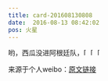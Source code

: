 ```yaml
---
title: card-201608130808
date:  2016-08-13 08:42:02
pos: 火星
---
```

哟，西瓜没进阿根廷队，<span class="url-icon"><img alt=[微笑] src="https://h5.sinaimg.cn/m/emoticon/icon/default/d_hehe-0be7e6251f.png" style="width:1em; height:1em;" /></span><span class="url-icon"><img alt=[微笑] src="https://h5.sinaimg.cn/m/emoticon/icon/default/d_hehe-0be7e6251f.png" style="width:1em; height:1em;" /></span><span class="url-icon"><img alt=[微笑] src="https://h5.sinaimg.cn/m/emoticon/icon/default/d_hehe-0be7e6251f.png" style="width:1em; height:1em;" /></span> 

来源于个人weibo：[原文链接](https://m.weibo.cn/status/E3klAE8LK?mblogid=E3klAE8LK)